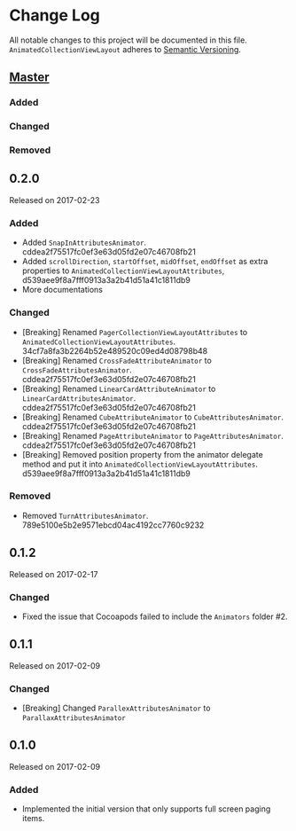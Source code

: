 # Change Log
All notable changes to this project will be documented in this file.
`AnimatedCollectionViewLayout` adheres to [Semantic Versioning](http://semver.org/).

## [Master](https://github.com/KelvinJin/AnimatedCollectionViewLayout)
### Added

### Changed

### Removed

## 0.2.0

Released on 2017-02-23

### Added

  + Added `SnapInAttributesAnimator`. cddea2f75517fc0ef3e63d05fd2e07c46708fb21
  + Added `scrollDirection`, `startOffset`, `midOffset`, `endOffset` as extra properties to `AnimatedCollectionViewLayoutAttributes`, d539aee9f8a7fff0913a3a2b41d51a41c1811db9
  + More documentations

### Changed

  + [Breaking] Renamed `PagerCollectionViewLayoutAttributes` to `AnimatedCollectionViewLayoutAttributes`. 34cf7a8fa3b2264b52e489520c09ed4d08798b48
  + [Breaking] Renamed `CrossFadeAttributeAnimator` to `CrossFadeAttributesAnimator`. cddea2f75517fc0ef3e63d05fd2e07c46708fb21
  + [Breaking] Renamed `LinearCardAttributeAnimator` to `LinearCardAttributesAnimator`. cddea2f75517fc0ef3e63d05fd2e07c46708fb21
  + [Breaking] Renamed `CubeAttributeAnimator` to `CubeAttributesAnimator`. cddea2f75517fc0ef3e63d05fd2e07c46708fb21
  + [Breaking] Renamed `PageAttributeAnimator` to `PageAttributesAnimator`. cddea2f75517fc0ef3e63d05fd2e07c46708fb21
  + [Breaking] Removed position property from the animator delegate method and put it into `AnimatedCollectionViewLayoutAttributes`. d539aee9f8a7fff0913a3a2b41d51a41c1811db9

### Removed

  + Removed `TurnAttributesAnimator`. 789e5100e5b2e9571ebcd04ac4192cc7760c9232

## 0.1.2

Released on 2017-02-17

### Changed

  + Fixed the issue that Cocoapods failed to include the `Animators` folder #2.

## 0.1.1
Released on 2017-02-09

### Changed

  + [Breaking] Changed `ParallexAttributesAnimator` to `ParallaxAttributesAnimator`

## 0.1.0
Released on 2017-02-09

### Added

  + Implemented the initial version that only supports full screen paging items.
